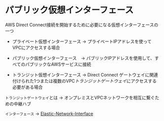 # パブリック仮想インターフェース

AWS Direct Connect接続を開始するために必要になる仮想インターフェースの一つ

- プライベート仮想インターフェース -> プライベートIPアドレスを使ってVPCにアクセスする場合

- パブリック仮想インターフェース　-> パブリックIPアドレスを使用して、すべてのパブリックなAWSサービスに接続

- トランジット仮想インターフェース -> Direct Connect ゲートウェイに関連付けられた1つまたは複数のVPC*トランジットゲートウェイ*にアクセスする必要がある場合

`トランジットゲートウェイ`とは -> オンプレミスとVPCネットワークを相互に繋ぐための中継ハブ

`インターフェース` -> [Elastic-Network-Interface](./AWS/Elastic-Network-interface.md)

